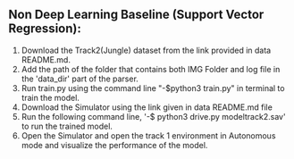 ## Non Deep Learning Baseline (Support Vector Regression):
1) Download the Track2(Jungle) dataset from the link provided in data README.md.
2) Add the path of the folder that contains both IMG Folder and log file in the 'data_dir' part of the parser.
3) Run train.py  using the command line "-$python3 train.py" in terminal to train the model.
4) Download the Simulator using the link given in data README.md file
5) Run the following command line, '-$ python3 drive.py modeltrack2.sav' to run the trained model.
6) Open the Simulator and open the track 1 environment in Autonomous mode and visualize the performance of the model.

